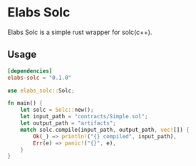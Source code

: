# Elabs Solc
Elabs Solc is a simple rust wrapper for solc(c++).

## Usage
```toml
[dependencies]
elabs-solc = "0.1.0"
```

```rust
use elabs_solc::Solc;

fn main() {
	let solc = Solc::new();
	let input_path = "contracts/Simple.sol";
	let output_path = "artifacts";
	match solc.compile(input_path, output_path, vec![]) {
		Ok(_) => println!("{} compiled", input_path),
		Err(e) => panic!("{}", e),
	}
}
```
